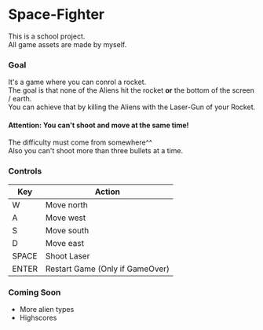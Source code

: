 # Space-Fighter
This is a school project. <br>
All game assets are made by myself. <br>

### Goal
It's a game where you can conrol a rocket.<br> 
The goal is that none of the Aliens hit the rocket **or** the bottom of the screen / earth.<br>
You can achieve that by killing the Aliens with the Laser-Gun of your Rocket.<br>

#### Attention: You can't shoot and move at the same time!
The difficulty must come from somewhere^^ <br>
Also you can't shoot more than three bullets at a time.

### Controls
|Key|Action|
|---|------|
|W|Move north|
|A|Move west|
|S|Move south|
|D|Move east|
|SPACE|Shoot Laser|
|ENTER|Restart Game (Only if GameOver)|

### Coming Soon
- More alien types
- Highscores
